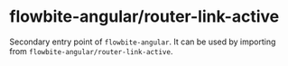 # flowbite-angular/router-link-active

Secondary entry point of `flowbite-angular`. It can be used by importing from `flowbite-angular/router-link-active`.
